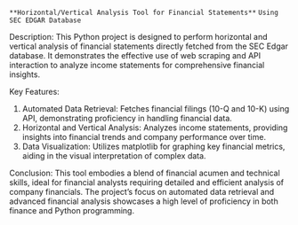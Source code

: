 `**Horizontal/Vertical Analysis Tool for Financial Statements**`
`Using SEC EDGAR Database`

Description: This Python project is designed to perform horizontal and vertical analysis of financial statements directly fetched from the SEC Edgar database. It demonstrates the effective use of web scraping and API interaction to analyze income statements for comprehensive financial insights.

Key Features:
1)	Automated Data Retrieval: Fetches financial filings (10-Q and 10-K) using API, demonstrating proficiency in handling financial data.
2)	Horizontal and Vertical Analysis: Analyzes income statements, providing insights into financial trends and company performance over time.
3)	Data Visualization: Utilizes matplotlib for graphing key financial metrics, aiding in the visual interpretation of complex data.

Conclusion: This tool embodies a blend of financial acumen and technical skills, ideal for financial analysts requiring detailed and efficient analysis of company financials. The project’s focus on automated data retrieval and advanced financial analysis showcases a high level of proficiency in both finance and Python programming.
